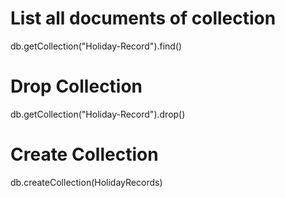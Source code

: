 # List all documents of collection
db.getCollection("Holiday-Record").find()

# Drop Collection
db.getCollection("Holiday-Record").drop()

# Create Collection
db.createCollection(HolidayRecords)